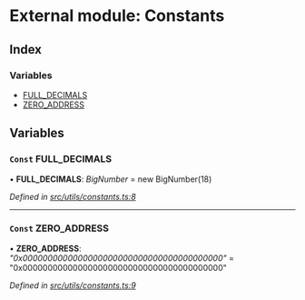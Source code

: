 # External module: Constants

## Index

### Variables

* [FULL_DECIMALS](constants.md#const-full_decimals)
* [ZERO_ADDRESS](constants.md#const-zero_address)

## Variables

### `Const` FULL_DECIMALS

• **FULL_DECIMALS**: *BigNumber* =  new BigNumber(18)

*Defined in [src/utils/constants.ts:8](https://github.com/PolymathNetwork/polymath-sdk/blob/1abe1ae/src/utils/constants.ts#L8)*

___

### `Const` ZERO_ADDRESS

• **ZERO_ADDRESS**: *"0x0000000000000000000000000000000000000000"* = "0x0000000000000000000000000000000000000000"

*Defined in [src/utils/constants.ts:9](https://github.com/PolymathNetwork/polymath-sdk/blob/1abe1ae/src/utils/constants.ts#L9)*
